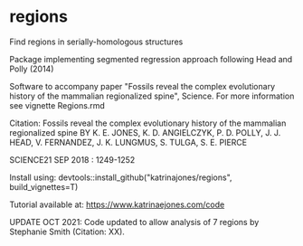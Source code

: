 # regions
Find regions in serially-homologous structures

Package implementing segmented regression approach following Head and Polly (2014)

Software to accompany paper "Fossils reveal the complex evolutionary history of the mammalian regionalized spine", Science.
For more information see vignette Regions.rmd

Citation: Fossils reveal the complex evolutionary history of the mammalian regionalized spine
BY K. E. JONES, K. D. ANGIELCZYK, P. D. POLLY, J. J. HEAD, V. FERNANDEZ, J. K. LUNGMUS, S. TULGA, S. E. PIERCE

SCIENCE21 SEP 2018 : 1249-1252

Install using:
devtools::install_github("katrinajones/regions", build_vignettes=T)

Tutorial available at: https://www.katrinaejones.com/code


UPDATE OCT 2021: Code updated to allow analysis of 7 regions by Stephanie Smith (Citation: XX).
